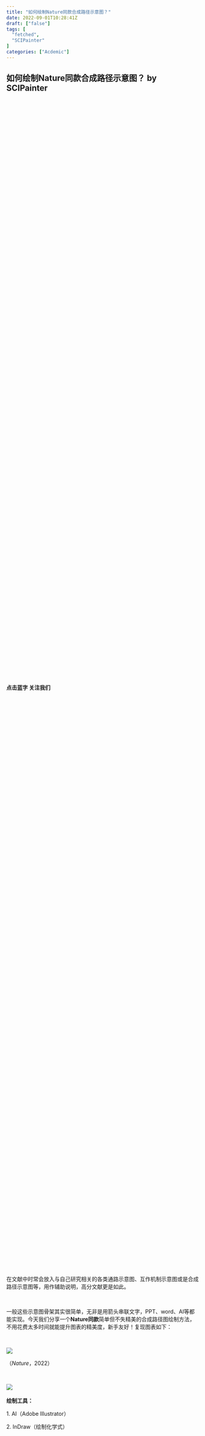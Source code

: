 ```yaml
---
title: "如何绘制Nature同款合成路径示意图？"
date: 2022-09-01T10:28:41Z
draft: ["false"]
tags: [
  "fetched",
  "SCIPainter"
]
categories: ["Acdemic"]
---
```

如何绘制Nature同款合成路径示意图？ by SCIPainter
------
<div><section data-mpa-powered-by="yiban.io"><section powered-by="xiumi.us"><section><section powered-by="xiumi.us"><section><section><section powered-by="xiumi.us"><section><section><svg viewbox="0 0 1 1"></svg></section></section></section><section powered-by="xiumi.us"><section><section><svg viewbox="0 0 1 1"></svg></section></section></section></section><section><section powered-by="xiumi.us"><section><section><svg viewbox="0 0 1 1"></svg></section></section></section></section><section><section powered-by="xiumi.us"><section><p><strong>点击蓝字 关注我们</strong></p></section></section></section><section><section powered-by="xiumi.us"><section><section powered-by="xiumi.us"><section><section powered-by="xiumi.us"><section><section><svg viewbox="0 0 1 1"></svg></section></section></section></section><section><section powered-by="xiumi.us"><section><section><svg viewbox="0 0 1 1"></svg></section></section></section></section></section></section></section><section powered-by="xiumi.us"><section><section><svg viewbox="0 0 1 1"></svg></section></section></section></section></section></section></section></section></section><section><span>在文献中时常会放入与自己研究相关的各类通路示意图、互作机制示意图或是合成路径示意图等，用作辅助说明，高分文献更是如此。</span><br></section><p><br></p><p><span>一般这些示意图骨架其实很简单，无非是用箭头串联文字，PPT、word、AI等都能实现。今天我们分享一个</span><span><strong>Nature同款</strong></span><span>简单但不失精美的合成路径图绘制方法，不用花费太多时间就能提升图表的精美度，新手友好！复现图表如下：</span></p><p><br></p><p><img data-ratio="0.5858585858585859" data-src="https://mmbiz.qpic.cn/sz_mmbiz_png/tgUVxVRjT6mib4rXXdRQGe8iaHoibf47uFuotOnqPR8kcjwmwQFH1gLGQV9gNEP5R61TZibv1A3xcCNz46ScqKJboA/640?wx_fmt=png" data-type="png" data-w="1683" src="https://mmbiz.qpic.cn/sz_mmbiz_png/tgUVxVRjT6mib4rXXdRQGe8iaHoibf47uFuotOnqPR8kcjwmwQFH1gLGQV9gNEP5R61TZibv1A3xcCNz46ScqKJboA/640?wx_fmt=png"></p><p><span>（<em>Nature</em>，2022）</span></p><p><br></p><section data-tools="135编辑器" data-id="115890"><section><section><section><section><section><section><img data-ratio="0.8181818181818182" data-src="https://mmbiz.qpic.cn/sz_mmbiz_png/tgUVxVRjT6mib4rXXdRQGe8iaHoibf47uFulw5Zzwf9eI3AIemsjSrlkvWnlOnQItAswr84oHSFoxibzkdDmh46lAQ/640?wx_fmt=png" data-type="png" data-w="33" data-width="100%" src="https://mmbiz.qpic.cn/sz_mmbiz_png/tgUVxVRjT6mib4rXXdRQGe8iaHoibf47uFulw5Zzwf9eI3AIemsjSrlkvWnlOnQItAswr84oHSFoxibzkdDmh46lAQ/640?wx_fmt=png"></section></section><section><section><section><br></section></section><section><span><strong>绘制工具：</strong></span></section></section></section></section><p><span>1. </span><span>AI</span><span>（Adobe Illustrator）</span></p><p><span>2. </span><span>InDraw</span><span>（绘制化学式）</span></p><p><br></p></section></section></section><section><section powered-by="xiumi.us"><section><section><section powered-by="xiumi.us"><section><section powered-by="xiumi.us"><section><section><section powered-by="xiumi.us"><section><section><svg viewbox="0 0 1 1"></svg></section></section></section></section></section></section></section><section><section powered-by="xiumi.us"><section><section powered-by="xiumi.us"><p><strong>一、绘制合成路径骨架</strong></p></section></section></section></section><section><section powered-by="xiumi.us"><section><section><section powered-by="xiumi.us"><section><section><svg viewbox="0 0 1 1"></svg></section></section></section></section></section></section></section></section><section powered-by="xiumi.us"><p><br></p></section></section></section></section></section><p><span>打开AI，新建一张A4画布。当然，绘制矢量图表尺寸的影响不大，自定即可。</span></p><p><br></p><p><img data-ratio="0.6813880126182965" data-src="https://mmbiz.qpic.cn/sz_mmbiz_png/tgUVxVRjT6mib4rXXdRQGe8iaHoibf47uFuS3ianv0874Hv6C8E4aic8QGkg6abwxw7m395mOu5icKeyPpXaib5ALmribQ/640?wx_fmt=png" data-type="png" data-w="1268" src="https://mmbiz.qpic.cn/sz_mmbiz_png/tgUVxVRjT6mib4rXXdRQGe8iaHoibf47uFuS3ianv0874Hv6C8E4aic8QGkg6abwxw7m395mOu5icKeyPpXaib5ALmribQ/640?wx_fmt=png"></p><p><br></p><p><span>根据想要绘制的路径添加</span><span>参考线</span><span>（点击上方或左方</span><span>标尺</span><span>长按拖出），如果大家的AI没有显示标尺，可通过</span><span>鼠标右击—显示标尺</span><span>调出。这里我们的路径有5步，因此绘制6行水平参考线，还有中心1列垂直参考线，作为中心对齐和绘制箭头的辅助。</span></p><p><br></p><p><img data-ratio="0.6820034944670937" data-src="https://mmbiz.qpic.cn/sz_mmbiz_png/tgUVxVRjT6mib4rXXdRQGe8iaHoibf47uFuErwv1icpxXQjQgk4Ne7M5ibIJj3GLNgmyA4JDgGayOV0LISIEuDB5KRw/640?wx_fmt=png" data-type="png" data-w="1717" src="https://mmbiz.qpic.cn/sz_mmbiz_png/tgUVxVRjT6mib4rXXdRQGe8iaHoibf47uFuErwv1icpxXQjQgk4Ne7M5ibIJj3GLNgmyA4JDgGayOV0LISIEuDB5KRw/640?wx_fmt=png"></p><p><br></p><p><span>使用</span><span>文字工具</span><span>码出所需文字部分内容，放在水平和垂直参考线的中心位置（使用</span><span>选择工具</span><span>拖动，工具栏第一个工具），如下。可在</span><span>字符面板</span><span>中修改成所需的字体字号。</span></p><p><br></p><p><img data-ratio="0.6820034944670937" data-src="https://mmbiz.qpic.cn/sz_mmbiz_png/tgUVxVRjT6mib4rXXdRQGe8iaHoibf47uFuMtXXiaaIv1P5eibwgibr5HZC3diaJhb2ibkqcf41nTmRTeYIhGibON3Tz40Q/640?wx_fmt=png" data-type="png" data-w="1717" src="https://mmbiz.qpic.cn/sz_mmbiz_png/tgUVxVRjT6mib4rXXdRQGe8iaHoibf47uFuMtXXiaaIv1P5eibwgibr5HZC3diaJhb2ibkqcf41nTmRTeYIhGibON3Tz40Q/640?wx_fmt=png"></p><p><br></p><p><span>下面绘制箭头，这里我们使用</span><span>钢笔工具</span><span>（也可以使用</span><span>直线工具</span><span>）绘制垂直线（单击两点连成直线，长按住Shift键可绘制垂直线）；在右侧属性控制面板中展开</span><span>描边面板</span><span>，修改线条粗细，并在箭头处选择箭头样式添加到线条末端（如果箭头过大/过小，可通过缩放百分比调整）。</span></p><p><br></p><p><img data-ratio="0.6820034944670937" data-src="https://mmbiz.qpic.cn/sz_mmbiz_png/tgUVxVRjT6mib4rXXdRQGe8iaHoibf47uFulp3aQSYwGgcPP4dbvjh4XBsILzErWKfibicyW2nkyCKvbOB9PKAP0P6Q/640?wx_fmt=png" data-type="png" data-w="1717" src="https://mmbiz.qpic.cn/sz_mmbiz_png/tgUVxVRjT6mib4rXXdRQGe8iaHoibf47uFulp3aQSYwGgcPP4dbvjh4XBsILzErWKfibicyW2nkyCKvbOB9PKAP0P6Q/640?wx_fmt=png"></p><p><br></p><p><span>将绘制好的箭头直接</span><span>复制/粘贴</span><span>，并全部放在中心的垂直参考线上。</span></p><p><br></p><p><img data-ratio="0.6820034944670937" data-src="https://mmbiz.qpic.cn/sz_mmbiz_png/tgUVxVRjT6mib4rXXdRQGe8iaHoibf47uFuk7ic5m56licahwsibTCvtL3CGJPZKeWb30jcFu9x59vbic1XMX3qEf6LDw/640?wx_fmt=png" data-type="png" data-w="1717" src="https://mmbiz.qpic.cn/sz_mmbiz_png/tgUVxVRjT6mib4rXXdRQGe8iaHoibf47uFuk7ic5m56licahwsibTCvtL3CGJPZKeWb30jcFu9x59vbic1XMX3qEf6LDw/640?wx_fmt=png"></p><p><br></p><p><span>弧线箭头</span><span>我们同样通过钢笔工具绘制（第二个落点时，长按鼠标拖出手柄以控制弧线的走向）。如果觉得绘制得不好看，可以通过</span><span>直接选择工具</span><span>（工具栏第一行第二个白色箭头）选中弧线，调整锚点和手柄的位置。</span></p><p><br></p><p><img data-ratio="0.6820034944670937" data-src="https://mmbiz.qpic.cn/sz_mmbiz_png/tgUVxVRjT6mib4rXXdRQGe8iaHoibf47uFuazc5ib818OXIhHFvSib4MPYFvquLmbsicEhLUuue07v7RQa1CXNJX9oMQ/640?wx_fmt=png" data-type="png" data-w="1717" src="https://mmbiz.qpic.cn/sz_mmbiz_png/tgUVxVRjT6mib4rXXdRQGe8iaHoibf47uFuazc5ib818OXIhHFvSib4MPYFvquLmbsicEhLUuue07v7RQa1CXNJX9oMQ/640?wx_fmt=png"></p><p><br></p><p><span>继续添加对应文字，使用</span><span>选择工具</span><span>同时选中文字和弧线（按住Shift键盘），</span><span>鼠标右击—编组</span><span>。</span></p><p><br></p><p><img data-ratio="0.6820034944670937" data-src="https://mmbiz.qpic.cn/sz_mmbiz_png/tgUVxVRjT6mib4rXXdRQGe8iaHoibf47uFu1iaPGQgzbAicNSZk26jKkqh14bSGnNDhBI0NicJiaA9Yic1zBdicWeh2c0CQ/640?wx_fmt=png" data-type="png" data-w="1717" src="https://mmbiz.qpic.cn/sz_mmbiz_png/tgUVxVRjT6mib4rXXdRQGe8iaHoibf47uFu1iaPGQgzbAicNSZk26jKkqh14bSGnNDhBI0NicJiaA9Yic1zBdicWeh2c0CQ/640?wx_fmt=png"></p><p><br></p><p><span>对</span><span>组</span><span>进行批量</span><span>复制/粘贴</span><span>，</span><span>选择工具</span><span>移动到对应位置上，左侧可通过</span><span>鼠标右击—变换—镜像—垂直—复制</span><span>得到。</span></p><p><br></p><p><img data-ratio="0.6820034944670937" data-src="https://mmbiz.qpic.cn/sz_mmbiz_png/tgUVxVRjT6mib4rXXdRQGe8iaHoibf47uFuvqoRtMAGZnIWQ6USkKB9fFnlsFVgmtljHyrPJdt1gDicLv3b9hicgX1g/640?wx_fmt=png" data-type="png" data-w="1717" src="https://mmbiz.qpic.cn/sz_mmbiz_png/tgUVxVRjT6mib4rXXdRQGe8iaHoibf47uFuvqoRtMAGZnIWQ6USkKB9fFnlsFVgmtljHyrPJdt1gDicLv3b9hicgX1g/640?wx_fmt=png"></p><p><br></p><p><span>文字工具</span><span>修改文字，最后再进行再补充剩余内容，即可完成该合成路径图的骨架绘制。参考线不再需要后，可通过</span><span>鼠标右击—隐藏参考线</span><span>隐去。</span></p><p><br></p><p><img data-ratio="0.6820034944670937" data-src="https://mmbiz.qpic.cn/sz_mmbiz_png/tgUVxVRjT6mib4rXXdRQGe8iaHoibf47uFuuOT6icvWqWbjH3yhJuAEypyy3Kad6Th6rktQLHbibA4t1s6yzvUIt11A/640?wx_fmt=png" data-type="png" data-w="1717" src="https://mmbiz.qpic.cn/sz_mmbiz_png/tgUVxVRjT6mib4rXXdRQGe8iaHoibf47uFuuOT6icvWqWbjH3yhJuAEypyy3Kad6Th6rktQLHbibA4t1s6yzvUIt11A/640?wx_fmt=png"></p><p><br></p><section><section powered-by="xiumi.us"><section><section><section powered-by="xiumi.us"><section><section powered-by="xiumi.us"><section><section><section powered-by="xiumi.us"><section><section><svg viewbox="0 0 1 1"></svg></section></section></section></section></section></section></section><section><section powered-by="xiumi.us"><section><section powered-by="xiumi.us"><p><strong>二、绘制化学式</strong></p></section></section></section></section><section><section powered-by="xiumi.us"><section><section><section powered-by="xiumi.us"><section><section><svg viewbox="0 0 1 1"></svg></section></section></section></section></section></section></section></section><section powered-by="xiumi.us"><p><span></span><br></p></section></section></section></section></section><p><span>化学式的绘制软件有很多，方法也多样。今天我们使用一种可以</span><span>直接识别图片或文献中化学式并提取</span><span>的快捷方法，适合于化学式已知的朋友们。</span></p><p><br></p><p><strong><span>使用软件：</span></strong><span>InDraw（可免费使用，直接下载即可）</span></p><p><br></p><p><span>打开InDraw，选择工具栏中最下方的</span><span>小剪刀</span><span>工具（截取结构式并识别）。</span></p><p><br></p><p><img data-ratio="0.6882399368587214" data-src="https://mmbiz.qpic.cn/sz_mmbiz_png/tgUVxVRjT6mib4rXXdRQGe8iaHoibf47uFugwQhjFBdKRmOTY8qEOerggZGXoOB6vLmJkzicZF6X9mICibKMYiblSadg/640?wx_fmt=png" data-type="png" data-w="1267" src="https://mmbiz.qpic.cn/sz_mmbiz_png/tgUVxVRjT6mib4rXXdRQGe8iaHoibf47uFugwQhjFBdKRmOTY8qEOerggZGXoOB6vLmJkzicZF6X9mICibKMYiblSadg/640?wx_fmt=png"></p><p><br></p><p><span>类似微信截图，我们直接在文献中框选截取所需的化学式后，点击“完成”。</span></p><p><br></p><p><img data-ratio="0.6882399368587214" data-src="https://mmbiz.qpic.cn/sz_mmbiz_png/tgUVxVRjT6mib4rXXdRQGe8iaHoibf47uFuZaLBlsLd8eJEafmIOShibic1u8bCxhR1U6LQhVHXT55NbceHc3wJFfLg/640?wx_fmt=png" data-type="png" data-w="1267" src="https://mmbiz.qpic.cn/sz_mmbiz_png/tgUVxVRjT6mib4rXXdRQGe8iaHoibf47uFuZaLBlsLd8eJEafmIOShibic1u8bCxhR1U6LQhVHXT55NbceHc3wJFfLg/640?wx_fmt=png"></p><p><br></p><p><span>然后就识别出该化学式结构啦！如果化学式较为复杂，或者识别的图片分辨率不够高，结构式可能会不完整。</span></p><p><br></p><p><img data-ratio="0.6882399368587214" data-src="https://mmbiz.qpic.cn/sz_mmbiz_png/tgUVxVRjT6mib4rXXdRQGe8iaHoibf47uFuRoLWmBKXdkOiclbw5Ibg2KoVFTlic67K71QgUlU1xa7cZOicE8fkABzIg/640?wx_fmt=png" data-type="png" data-w="1267" src="https://mmbiz.qpic.cn/sz_mmbiz_png/tgUVxVRjT6mib4rXXdRQGe8iaHoibf47uFuRoLWmBKXdkOiclbw5Ibg2KoVFTlic67K71QgUlU1xa7cZOicE8fkABzIg/640?wx_fmt=png"></p><p><br></p><p><span>比如两个甲基没有识别到，我们使用文字工具补齐即可，这样绘制已知的结构式比自己从头开始画快捷多啦（当然你也可以选择从头画）！最后再将颜色调整为全黑。</span></p><p><br></p><p><img data-ratio="0.6882399368587214" data-src="https://mmbiz.qpic.cn/sz_mmbiz_png/tgUVxVRjT6mib4rXXdRQGe8iaHoibf47uFu176amCmNeszEMAib9LVUxicfwzVlfhic38iaG5J9ibGp4OOhT8L6HwFvBCQ/640?wx_fmt=png" data-type="png" data-w="1267" src="https://mmbiz.qpic.cn/sz_mmbiz_png/tgUVxVRjT6mib4rXXdRQGe8iaHoibf47uFu176amCmNeszEMAib9LVUxicfwzVlfhic38iaG5J9ibGp4OOhT8L6HwFvBCQ/640?wx_fmt=png"></p><p><br></p><p><span>由于需要</span><span>矢量</span><span>的结构式，可以直接在InDraw中将整个化学式直接</span><span>复制</span><span>到PPT中，</span><span>另存为pdf</span><span>文件。</span></p><p><br></p><p><img data-ratio="0.6978954514596063" data-src="https://mmbiz.qpic.cn/sz_mmbiz_png/tgUVxVRjT6mib4rXXdRQGe8iaHoibf47uFu4QoEjdFZeLWpAlDHzdjsFnQzicFPBmqsYxFcYVrvicN9RKmxbgBSJY0Q/640?wx_fmt=png" data-type="png" data-w="1473" src="https://mmbiz.qpic.cn/sz_mmbiz_png/tgUVxVRjT6mib4rXXdRQGe8iaHoibf47uFu4QoEjdFZeLWpAlDHzdjsFnQzicFPBmqsYxFcYVrvicN9RKmxbgBSJY0Q/640?wx_fmt=png"></p><p><br></p><p><span>通过</span><span>文件—置入</span><span>将该pdf导入到我们的画布中，调整一下大小和位置即可，如下。</span></p><p><br></p><p><img data-ratio="0.6820034944670937" data-src="https://mmbiz.qpic.cn/sz_mmbiz_png/tgUVxVRjT6mib4rXXdRQGe8iaHoibf47uFuXBy014UZgEFViaE6B0sfRjmJypS5hLE8c4mxDNdh60xsKaLcQRic9frg/640?wx_fmt=png" data-type="png" data-w="1717" src="https://mmbiz.qpic.cn/sz_mmbiz_png/tgUVxVRjT6mib4rXXdRQGe8iaHoibf47uFuXBy014UZgEFViaE6B0sfRjmJypS5hLE8c4mxDNdh60xsKaLcQRic9frg/640?wx_fmt=png"></p><p><br></p><section><section powered-by="xiumi.us"><section><section><section powered-by="xiumi.us"><section><section powered-by="xiumi.us"><section><section><section powered-by="xiumi.us"><section><section><svg viewbox="0 0 1 1"></svg></section></section></section></section></section></section></section><section><section powered-by="xiumi.us"><section><section powered-by="xiumi.us"><p><strong>三、添加颜色/底纹</strong></p></section></section></section></section><section><section powered-by="xiumi.us"><section><section><section powered-by="xiumi.us"><section><section><svg viewbox="0 0 1 1"></svg></section></section></section></section></section></section></section></section><section powered-by="xiumi.us"><p><br></p></section></section></section></section></section><p><span>最后需要一点小色彩作为内容强调，同时提升示意图的精美度。</span></p><p><br></p><p><span>很简单，使用图形工具组中的</span><span>圆角矩形工具</span><span>绘制圆角矩形框，并填充不同颜色。由于新绘制的图形是在最上层（会遮挡住文字），需要选中该色块框，</span><span>鼠标右击—排列—置于底层</span><span>将图形顺序放在文字和箭头的下方。</span></p><p><br></p><p><img data-ratio="0.6820034944670937" data-src="https://mmbiz.qpic.cn/sz_mmbiz_png/tgUVxVRjT6mib4rXXdRQGe8iaHoibf47uFuRg3hZBsXrvtTibQ9hKPfrTicRwP0oTqWRF3SZv2ZRBtNWDiclfW37ZpTQ/640?wx_fmt=png" data-type="png" data-w="1717" src="https://mmbiz.qpic.cn/sz_mmbiz_png/tgUVxVRjT6mib4rXXdRQGe8iaHoibf47uFuRg3hZBsXrvtTibQ9hKPfrTicRwP0oTqWRF3SZv2ZRBtNWDiclfW37ZpTQ/640?wx_fmt=png"></p><p><br></p><p><span>使用</span><span>钢笔工具</span><span>绘制不规则的弧线圈出对应的化学式结构，并填充匹配的颜色。如果觉得线条不流畅，可通过</span><span>直接选择工具</span><span>通过拖动锚点/手柄、或者使用</span><span>平滑工具</span><span>单击不平滑位置进行平滑处理来调整。</span></p><p><br></p><p><img data-ratio="0.6813880126182965" data-src="https://mmbiz.qpic.cn/sz_mmbiz_png/tgUVxVRjT6mib4rXXdRQGe8iaHoibf47uFuCgHKsByBrAYpaTqibX1QokkcaJicjXfY8QUHcOsDkicBoeNICN9oBOg1A/640?wx_fmt=png" data-type="png" data-w="1268" src="https://mmbiz.qpic.cn/sz_mmbiz_png/tgUVxVRjT6mib4rXXdRQGe8iaHoibf47uFuCgHKsByBrAYpaTqibX1QokkcaJicjXfY8QUHcOsDkicBoeNICN9oBOg1A/640?wx_fmt=png"></p><p><br></p><p><span>另一张合成路径图也相似，先添加文字内容。</span></p><p><br></p><p><img data-ratio="0.6820034944670937" data-src="https://mmbiz.qpic.cn/sz_mmbiz_png/tgUVxVRjT6mib4rXXdRQGe8iaHoibf47uFubnKb989OFZsYCthpaKicicYW0051kzU8Hh7Gmu8fqDLZk2t4xK4UmkgA/640?wx_fmt=png" data-type="png" data-w="1717" src="https://mmbiz.qpic.cn/sz_mmbiz_png/tgUVxVRjT6mib4rXXdRQGe8iaHoibf47uFubnKb989OFZsYCthpaKicicYW0051kzU8Hh7Gmu8fqDLZk2t4xK4UmkgA/640?wx_fmt=png"></p><p><br></p><p><span>再分别添加对应色块，调整图形顺序放在底层。</span></p><p><br></p><p><img data-ratio="0.6820034944670937" data-src="https://mmbiz.qpic.cn/sz_mmbiz_png/tgUVxVRjT6mib4rXXdRQGe8iaHoibf47uFudMYe4nUx9jqavNiaWYoRt1P87dR8YAA0zbFXAknF7HQg4cU9FMDssZA/640?wx_fmt=png" data-type="png" data-w="1717" src="https://mmbiz.qpic.cn/sz_mmbiz_png/tgUVxVRjT6mib4rXXdRQGe8iaHoibf47uFudMYe4nUx9jqavNiaWYoRt1P87dR8YAA0zbFXAknF7HQg4cU9FMDssZA/640?wx_fmt=png"></p><p><br></p><p><span>这样两个合成路径示意图就完成啦，简单美观又不费时间，不管论文还是汇报，放上去都非常亮眼！</span></p><p><br></p><p><img data-ratio="0.6820034944670937" data-src="https://mmbiz.qpic.cn/sz_mmbiz_png/tgUVxVRjT6mib4rXXdRQGe8iaHoibf47uFutFdjfqibm27GD5l2lliaj28uZNMHuosGISGyWOMALhpZCuuVtfD7mr4A/640?wx_fmt=png" data-type="png" data-w="1717" src="https://mmbiz.qpic.cn/sz_mmbiz_png/tgUVxVRjT6mib4rXXdRQGe8iaHoibf47uFutFdjfqibm27GD5l2lliaj28uZNMHuosGISGyWOMALhpZCuuVtfD7mr4A/640?wx_fmt=png"></p><p><br></p><p><span>今天的分享就到这里！</span></p><p><br></p><section data-role="paragraph"><section><section hm_fix="368:481"><section><img data-ratio="0.8181818181818182" data-src="https://mmbiz.qpic.cn/sz_mmbiz_png/tgUVxVRjT6mib4rXXdRQGe8iaHoibf47uFuvVjbn45kpD7S35EnwDIIkia0EPtGT4FiaXpfibaVaE8aGxhfISbCx9exw/640?wx_fmt=png" data-type="png" data-w="44" data-width="100%" src="https://mmbiz.qpic.cn/sz_mmbiz_png/tgUVxVRjT6mib4rXXdRQGe8iaHoibf47uFuvVjbn45kpD7S35EnwDIIkia0EPtGT4FiaXpfibaVaE8aGxhfISbCx9exw/640?wx_fmt=png"></section><section><section data-brushtype="text"><strong><span>参考文献</span></strong></section><section data-width="100%"><br></section></section></section></section></section><p><span>Dibble, C.C., Barritt, S.A., Perry, G.E. et al. PI3K drives the de novo synthesis of coenzyme A from vitamin B5. Nature 608, 192–198 (2022).</span></p><p><br></p><section><span><strong><span>*未经许可，不得以任何方式复制或抄袭本篇文章之部分或全部内容。版权所有，侵权必究。</span></strong></span></section><section><br></section><section><section powered-by="xiumi.us"><section><section powered-by="xiumi.us"><section><svg viewbox="0 0 1 1"></svg></section></section></section><section><section powered-by="xiumi.us"><section><svg viewbox="0 0 1 1"></svg></section></section></section><section><section powered-by="xiumi.us"><section><section powered-by="xiumi.us"><section><svg viewbox="0 0 1 1"></svg></section></section><section powered-by="xiumi.us"><section><svg viewbox="0 0 1 1"></svg></section></section><section powered-by="xiumi.us"><section><svg viewbox="0 0 1 1"></svg></section></section></section></section></section><section><section powered-by="xiumi.us"><section><svg viewbox="0 0 1 1"></svg></section></section></section><section><section powered-by="xiumi.us"><section><svg viewbox="0 0 1 1"></svg></section></section></section></section></section><p><span></span></p><p><span>SCIPainter，是由广州基迪奥生物运营的绘图公号。如果你想了解</span><span><strong><span>组学前沿技术</span></strong></span><span>、</span><span><strong><span>精彩组学文章解读</span></strong></span><span>、</span><strong><span>测序项目问题咨询</span></strong><span>等等，可以关注<strong>基迪奥官方账号</strong>。我们的愿望是，基迪奥助您达到更高的科研领域。</span></p><section><mp-common-profile data-pluginname="mpprofile" data-id="MzA5NzQzOTgzMw==" data-headimg="http://mmbiz.qpic.cn/mmbiz_png/6kvRq2WRXpiadbSLFQicLXEWj2GOlicE5ib53jkfcjIxv63JnP68reVXewhA5Ay8YglUjot7zV2NAdvDU2SfjH1Mwg/0?wx_fmt=png" data-nickname="基迪奥生物" data-alias="gene-denovo" data-signature="广州基迪奥生物官方公众号，小奥每天分享前沿组学知识、实用生信软件技巧、酷炫绘图技能。我们的目标是，助您达到更高的科研领域。" data-from="0" data-is_biz_ban="0"></mp-common-profile></section><p><span></span></p><section data-role="outer" label="Powered by 135editor.com"><section data-tools="135编辑器" data-id="105648"><section><section data-role="outer" label="Powered by 135editor.com"><section data-role="paragraph"><section data-role="outer" label="Powered by 135editor.com"><section data-tools="135编辑器" data-id="105648"><section><section><img data-ratio="0.8928571428571429" data-src="https://mmbiz.qpic.cn/sz_mmbiz_png/tgUVxVRjT6kCKJYcEqEIfoJYG621mPJE8VibmibGU0Jxic9iabARVRH0FT6BNE8VAglWFXBPibFAU7a6tWGibSs8wyUg/640?wx_fmt=png" data-type="png" data-w="41" data-width="100%" src="https://mmbiz.qpic.cn/sz_mmbiz_png/tgUVxVRjT6kCKJYcEqEIfoJYG621mPJE8VibmibGU0Jxic9iabARVRH0FT6BNE8VAglWFXBPibFAU7a6tWGibSs8wyUg/640?wx_fmt=png"></section><section><section><section data-width="35%"><section><section data-width="100%"><img data-ratio="1" data-src="https://mmbiz.qpic.cn/sz_mmbiz_jpg/tgUVxVRjT6kCKJYcEqEIfoJYG621mPJEv5etCBwHicqbEPwnVrkpaasxqaVibM4mT2JdIuN6yTlYWDD4mL5A427A/640?wx_fmt=jpeg" data-type="jpeg" data-w="860" data-width="100%" title="SCIPainter 30cm二维码.jpg" src="https://mmbiz.qpic.cn/sz_mmbiz_jpg/tgUVxVRjT6kCKJYcEqEIfoJYG621mPJEv5etCBwHicqbEPwnVrkpaasxqaVibM4mT2JdIuN6yTlYWDD4mL5A427A/640?wx_fmt=jpeg"></section></section></section><section data-width="50%"><section><section data-brushtype="text"><strong># SCIPainter</strong></section><section data-brushtype="text" hm_fix="361:593"><p>基迪奥旗下绘图公众号</p><p>分享科研绘图技能与工具</p><p>欢迎关注与转发~</p></section></section></section></section></section></section></section></section></section></section><section><br></section></section></section><section data-role="paragraph"><section><section powered-by="xiumi.us"><section><section powered-by="xiumi.us"><section><img data-ratio="1" data-src="https://mmbiz.qpic.cn/sz_mmbiz_gif/tgUVxVRjT6kCKJYcEqEIfoJYG621mPJEgMd0aMPtmrDjiaX8sBhfhicVteeHf1JicexSpUbS3fdS9SiboUVN7guaPw/640?wx_fmt=gif" data-type="gif" data-w="400" src="https://mmbiz.qpic.cn/sz_mmbiz_gif/tgUVxVRjT6kCKJYcEqEIfoJYG621mPJEgMd0aMPtmrDjiaX8sBhfhicVteeHf1JicexSpUbS3fdS9SiboUVN7guaPw/640?wx_fmt=gif"></section></section></section><section><section powered-by="xiumi.us"><section><p><span><strong>你的好友拍了拍你</strong></span></p><p><span><strong>并请你帮她点一下</strong></span><span><strong><span>“分享”</span></strong></span><span><strong><span>~</span></strong></span></p></section></section></section></section></section><p><br></p></section></section></div>  
<hr>
<a href="https://mp.weixin.qq.com/s/5W4wfcBEepNmfG_mYRsUHw",target="_blank" rel="noopener noreferrer">原文链接</a>
